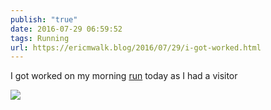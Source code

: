 ```yaml
---
publish: "true"
date: 2016-07-29 06:59:52
tags: Running
url: https://ericmwalk.blog/2016/07/29/i-got-worked.html
---
```


I got worked on my morning [run](https://www.strava.com/activities/657353059) today as I had a visitor

![](https://ericmwalk.blog/uploads/2022/293aca3e4e.jpg)